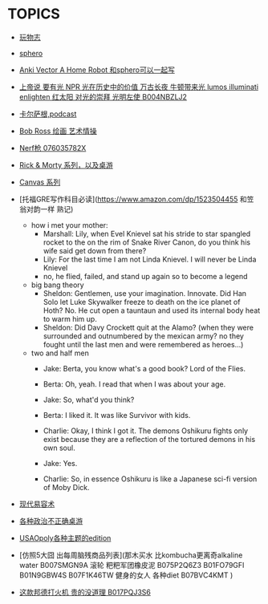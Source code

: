 # TOPICS

* [玩物志](https://www.ifanr.com/author/coolbuy)
* [sphero](https://www.amazon.com/stores/page/B764699D-B4B9-4710-97E4-AF4448AED671)
* [Anki Vector A Home Robot 和sphero可以一起写](https://www.anki.com/en-us/vector)
* [上帝说 要有光 NPR 光在历史中的价值 万古长夜 牛顿带来光 lumos illuminati enlighten 红太阳 对光的崇拜 光明左使 B004NBZLJ2](https://www.kickstarter.com/projects/lantern/lantern-1000-lumen-flashlight-with-usb-battery-bac)
* [卡尔萨根,podcast](https://www.amazon.com/dp/1473696402)
* [Bob Ross 绘画 艺术情操](https://www.zhihu.com/question/28171964)
* [Nerf枪 076035782X](https://home.gamer.com.tw/creationDetail.php?sn=3507818)
* [Rick & Morty 系列，以及桌游](https://www.amazon.com/dp/B079ZL6NC2)
* [Canvas 系列](https://www.amazon.com/s/ref=w_bl_hsx_s_ho_web_0?ie=UTF8&search-alias=aps&field-keywords=OneCanvas)
* [托福GRE写作科目必读](https://www.amazon.com/dp/1523504455 和笠翁对韵一样 熟记)
    * how i met your mother: 
        * Marshall: Lily, when Evel Knievel sat his stride to star spangled rocket to the on the rim of Snake River Canon, do you think his wife said get down from there?
        * Lily: For the last time I am not Linda Knievel. I will never be Linda Knievel
        * no, he flied, failed, and stand up again so to become a legend
    * big bang theory
        * Sheldon: Gentlemen, use your imagination. Innovate. Did Han Solo let Luke Skywalker freeze to death on the ice planet of Hoth? No. He cut open a tauntaun and used its internal body heat to warm him up.
        * Sheldon: Did Davy Crockett quit at the Alamo? (when they were surrounded and outnumbered by the mexican army? no they fought until the last men and were remembered as heroes...)
    * two and half men
        * Jake: Berta, you know what's a good book? Lord of the Flies.
        * Berta: Oh, yeah. I read that when I was about your age.
        * Jake: So, what'd you think? 
        * Berta: I liked it. It was like Survivor with kids.

        * Charlie: Okay, I think I got it. The demons Oshikuru fights only exist because they are a reflection of the tortured demons in his own soul.
        * Jake: Yes.
        * Charlie: So, in essence Oshikuru is like a Japanese sci-fi version of Moby Dick.

* [现代易容术](https://www.amazon.com/dp/B07177R3J9)
* [各种政治不正确桌游](https://www.amazon.com/dp/B07BK9YGSG)
* [USAOpoly各种主题的edition](https://www.amazon.com/dp/B07BP3T3Y8)
* [仿照5大囧 出每周脑残商品列表](那木买水 比kombucha更离奇alkaline water B007SMGN9A 滚轮 粑粑军团橡皮泥 B075P2Q6Z3 B01FO79GFI B01N9GBW4S B07F1K46TW 健身的女人 各种diet B07BVC4KMT )
* [这款邦德打火机 贵的没道理 B017PQJ3S6](http://www.jamesbondlifestyle.com/news/ultimate-guide-spectre-bond-24-products-and-locations)